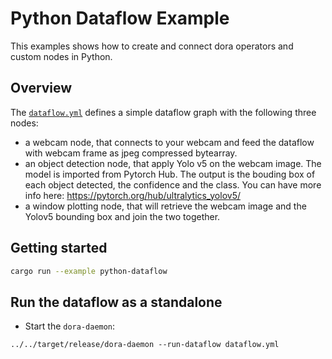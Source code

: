 # Python Dataflow Example

This examples shows how to create and connect dora operators and custom nodes in Python.

## Overview

The [`dataflow.yml`](./dataflow.yml) defines a simple dataflow graph with the following three nodes:

- a webcam node, that connects to your webcam and feed the dataflow with webcam frame as jpeg compressed bytearray.
- an object detection node, that apply Yolo v5 on the webcam image. The model is imported from Pytorch Hub. The output is the bouding box of each object detected, the confidence and the class. You can have more info here: https://pytorch.org/hub/ultralytics_yolov5/
- a window plotting node, that will retrieve the webcam image and the Yolov5 bounding box and join the two together.

## Getting started

```bash
cargo run --example python-dataflow 
```

## Run the dataflow as a standalone

- Start the `dora-daemon`:

```
../../target/release/dora-daemon --run-dataflow dataflow.yml
```

